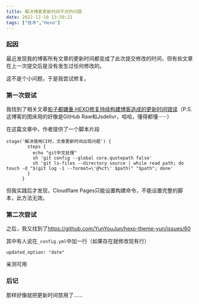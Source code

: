 ```yaml
---
title: 解决博客更新时间不对的问题
date: 2022-12-10 13:50:21
tags: ["技术","Hexo"]
---
```


### 起因

最近发现我的博客所有文章的更新时间都变成了此次提交修改的时间，但有些文章在上一次提交后是没有发生过任何修改的。

这不是个小问题，于是我尝试修复。

### 第一次尝试

我找到了相关文章[影子都嫌重·HEXO修复持续构建博客造成的更新时间错误](https://www.sady.vip/posts/37a7a5d5/)（P.S.这博客的图床用的好像是GitHub Raw和Jsdelivr，哈哈，懂得都懂······）

在这篇文章中，作者提供了一个脚本片段

```
stage('解决使用CI时，文章更新时间出现问题') {
        steps {
          echo "git中文处理"
          sh 'git config --global core.quotepath false'
          sh 'git ls-files --directory source | while read path; do touch -d "$(git log -1 --format=\'@%ct\' $path)" "$path"; done'
        }
      }  
```

 但我实践后才发现，Cloudflare Pages只能设置构建命令，不能设置完整的脚本，此方法无效。

### 第二次尝试  

之后，我又找到了<https://github.com/YunYouJun/hexo-theme-yun/issues/60>

其中有人说在`_config.yml`中加一行（如果存在就修改现有行）

```
updated_option: "date"
```

亲测可用

### 后记

那样好像就把更新时间禁用了……
